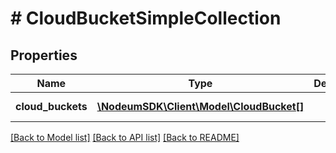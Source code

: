 # # CloudBucketSimpleCollection

## Properties

Name | Type | Description | Notes
------------ | ------------- | ------------- | -------------
**cloud_buckets** | [**\NodeumSDK\Client\Model\CloudBucket[]**](CloudBucket.md) |  | [optional] [readonly] 

[[Back to Model list]](../../README.md#documentation-for-models) [[Back to API list]](../../README.md#documentation-for-api-endpoints) [[Back to README]](../../README.md)


